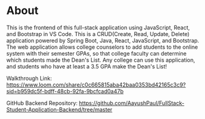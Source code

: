 # About

This is the frontend of this full-stack application using JavaScript, React, and Bootstrap in VS Code. This is a CRUD(Create, Read, Update, Delete) application powered by Spring Boot, Java, React, JavaScript, and Bootstrap. The web application allows college counselors to add students to the online system with their semester GPAs, so that college faculty can determine which students made the Dean's List. Any college can use this application, and students who have at least a 3.5 GPA make the Dean's List!

Walkthrough Link: https://www.loom.com/share/c0c665815aba42baa0353bd42165c3c9?sid=b959dc5f-bdff-48cb-92fa-9bcfcad0a47b

GitHub Backend Repository: https://github.com/AayushPaul/FullStack-Student-Application-Backend/tree/master
